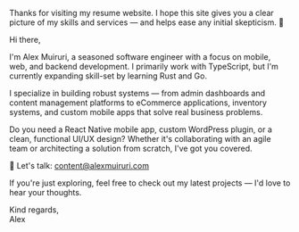 
Thanks for visiting my resume website. I hope this site gives you a clear picture of my skills and services — and helps ease any initial skepticism. 🙂

Hi there,

I'm Alex Muiruri, a seasoned software engineer with a focus on mobile, web, and backend development. I primarily work with TypeScript, but I'm currently expanding skill-set by learning Rust and Go.

I specialize in building robust systems — from admin dashboards and content management platforms to eCommerce applications, inventory systems, and custom mobile apps that solve real business problems.

Do you need a React Native mobile app, custom WordPress plugin, or a clean, functional UI/UX design? Whether it's collaborating with an agile team or architecting a solution from scratch, I've got you covered. 

📩 Let's talk: content@alexmuiruri.com

If you're just exploring, feel free to check out my latest projects — I'd love to hear your thoughts.

Kind regards,\
Alex
